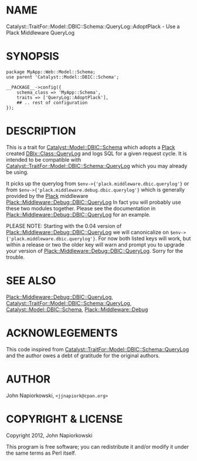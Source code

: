 # NAME

Catalyst::TraitFor::Model::DBIC::Schema::QueryLog::AdoptPlack - Use a Plack Middleware QueryLog

# SYNOPSIS

    package MyApp::Web::Model::Schema;
    use parent 'Catalyst::Model::DBIC::Schema';

	__PACKAGE__->config({
        schema_class => 'MyApp::Schema',
        traits => ['QueryLog::AdoptPlack'],
        ## .. rest of configuration
	});

# DESCRIPTION

This is a trait for [Catalyst::Model::DBIC::Schema](http://search.cpan.org/perldoc?Catalyst::Model::DBIC::Schema) which adopts a [Plack](http://search.cpan.org/perldoc?Plack)
created [DBIx::Class::QueryLog](http://search.cpan.org/perldoc?DBIx::Class::QueryLog) and logs SQL for a given request cycle.  It is
intended to be compatible with [Catalyst::TraitFor::Model::DBIC::Schema::QueryLog](http://search.cpan.org/perldoc?Catalyst::TraitFor::Model::DBIC::Schema::QueryLog)
which you may already be using.

It picks up the querylog from `$env->{'plack.middleware.dbic.querylog'}`
or from  `$env->{'plack.middleware.debug.dbic.querylog'}`  which is generally
provided by the [Plack](http://search.cpan.org/perldoc?Plack) middleware [Plack::Middleware::Debug::DBIC::QueryLog](http://search.cpan.org/perldoc?Plack::Middleware::Debug::DBIC::QueryLog)
In fact you will probably use these two modules together.  Please see the documentation
in [Plack::Middleware::Debug::DBIC::QueryLog](http://search.cpan.org/perldoc?Plack::Middleware::Debug::DBIC::QueryLog) for an example.

PLEASE NOTE: Starting with the 0.04 version of [Plack::Middleware::Debug::DBIC::QueryLog](http://search.cpan.org/perldoc?Plack::Middleware::Debug::DBIC::QueryLog)
we will canonicalize on `$env->{'plack.middleware.dbic.querylog'}`.  For now
both listed keys will work, but within a release or two the older key will warn and
prompt you to upgrade your version of [Plack::Middleware::Debug::DBIC::QueryLog](http://search.cpan.org/perldoc?Plack::Middleware::Debug::DBIC::QueryLog).
Sorry for the trouble.

# SEE ALSO

[Plack::Middleware::Debug::DBIC::QueryLog](http://search.cpan.org/perldoc?Plack::Middleware::Debug::DBIC::QueryLog),
[Catalyst::TraitFor::Model::DBIC::Schema::QueryLog](http://search.cpan.org/perldoc?Catalyst::TraitFor::Model::DBIC::Schema::QueryLog),
[Catalyst::Model::DBIC::Schema](http://search.cpan.org/perldoc?Catalyst::Model::DBIC::Schema),
[Plack::Middleware::Debug](http://search.cpan.org/perldoc?Plack::Middleware::Debug)

# ACKNOWLEGEMENTS

This code inspired from [Catalyst::TraitFor::Model::DBIC::Schema::QueryLog](http://search.cpan.org/perldoc?Catalyst::TraitFor::Model::DBIC::Schema::QueryLog)
and the author owes a debt of gratitude for the original authors.

# AUTHOR

John Napiorkowski, `<jjnapiork@cpan.org>`

# COPYRIGHT & LICENSE

Copyright 2012, John Napiorkowski

This program is free software; you can redistribute it and/or modify
it under the same terms as Perl itself.